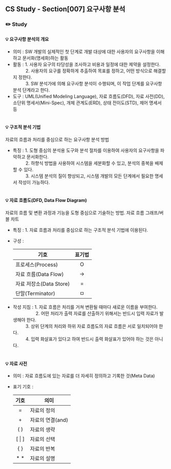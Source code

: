 ## CS Study - Section[007] 요구사항 분석
### ✏️ Study
#### 💡 요구사항 분석의 개요
- 의미 : SW 개발의 실제적인 첫 단계로 개발 대상에 대한 사용자의 요구사항을 이해하고 문서화(명세화)하는 활동
- 활동 : 1. 사용자 요구의 타당성을 조사하고 비용과 일정에 대한 제약을 설정한다. <br>
  &nbsp; &nbsp; &nbsp; &nbsp; &nbsp; 2. 사용자의 요구를 정확하게 추출하여 목표를 정하고, 어떤 방식으로 해결할지 정한다. <br>
  &nbsp; &nbsp; &nbsp; &nbsp; &nbsp; 3. SW 분석가에 의해 요구사항 분석이 수행되며, 이 작업 단계를 요구사항 분석 단계라고 한다.
- 도구 : UML(Unified Modeling Language), 자료 흐름도(DFD), 자료 사전(DD), 소단위 명세서(Mini-Spec), 개체 관계도(ERD), 상태 전이도(STD), 제어 명세서 등
<br><br>

#### 💡 구조적 분석 기법
자료의 흐름과 처리를 중심으로 하는 요구사항 분석 방법
- 특징 : 1. 도형 중심의 분석용 도구와 분석 절차를 이용하여 사용자의 요구사항을 파악하고 문서화한다. <br>
  &nbsp; &nbsp; &nbsp; &nbsp; &nbsp; 2. 하향식 방법을 사용하여 시스템을 세분화할 수 있고, 분석의 중복을 배제할 수 있다. <br>
  &nbsp; &nbsp; &nbsp; &nbsp; &nbsp; 3. 시스템 분석의 질이 향상되고, 시스템 개발의 모든 단계에서 필요한 명세서 작성이 가능하다.
<br><br>

#### 💡 자료 흐름도(DFD, Data Flow Diagram)
자료의 흐름 및 변환 과정과 기능을 도형 중심으로 기술하는 방법. 자료 흐름 그래프/버블 차트
- 특징 : 1. 자료 흐름과 처리를 중심으로 하는 구조적 분석 기법에 이용된다.
- 구성 :

  | 기호                 | 표기법 |
  |---------------|:-------------:|
  | 프로세스(Process)      | O |
  | 자료 흐름(Data Flow)   | -> |
  | 자료 저장소(Data Store) | = | 
  | 단말(Terminator)     | ㅁ |

- 작성 지침 : 1. 자료 흐름은 처리를 거쳐 변환될 때마다 새로운 이름을 부여한다. <br>
  &nbsp; &nbsp; &nbsp; &nbsp; &nbsp; &nbsp; &nbsp; &nbsp; &nbsp;  2. 어떤 처리가 출력 자료를 산출하기 위해서는 반드시 입력 자료가 발생해야 한다. <br>
  &nbsp; &nbsp; &nbsp; &nbsp; &nbsp; 3. 상위 단계의 처리와 하위 자료 흐름도의 자료 흐름은 서로 일치되어야 한다. <br>
  &nbsp; &nbsp; &nbsp; &nbsp; &nbsp; 4. 입력 화살표가 있다고 하여 반드시 출력 화살표가 있어야 하는 것은 아니다.
<br><br>

#### 💡 자료 사전
- 의미 : 자료 흐름도에 있는 자료를 더 자세히 정의하고 기록한 것(Meta Data)
- 표기 기호 :

  | 기호         |     의미      |
  |:-----------:|-------|
  | =          |   자료의 정의    |
  | +          | 자료의 연결(and) |
  | ( )        |   자료의 생략    | 
  | [ &#124; ] |   자료의 선택    |
  | { }        |   자료의 반복    |
  | * *        |   자료의 설명    |
  <br><br>
